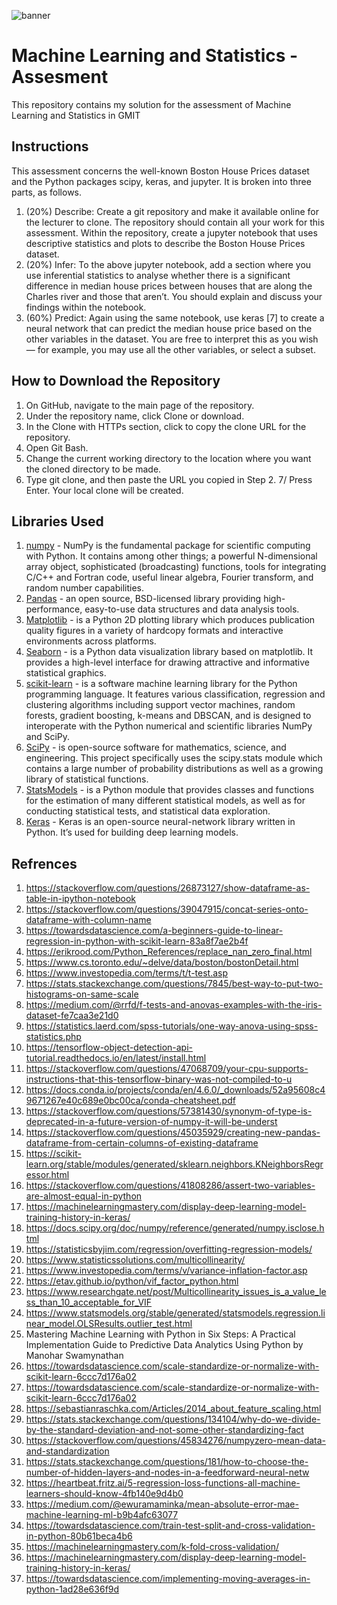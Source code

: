 ![banner](/img/banner.png)
# Machine Learning and Statistics - Assesment
This repository contains my solution for the assessment of Machine Learning and Statistics in GMIT

## Instructions
This assessment concerns the well-known Boston House Prices dataset and the Python packages scipy, keras, and jupyter. It is broken into three parts, as follows.
1. (20%) Describe: Create a git repository and make it available online for the lecturer to clone. The repository should contain all your work for this assessment. Within the repository, create a jupyter notebook that uses descriptive statistics and plots to describe the Boston House Prices dataset.
2. (20%) Infer: To the above jupyter notebook, add a section where you use inferential statistics to analyse whether there is a significant difference in median house prices between houses that are along the Charles river and those that aren’t. You should explain and discuss your findings within the notebook.
3. (60%) Predict: Again using the same notebook, use keras [7] to create a neural network that can predict the median house price based on the other variables in the dataset. You are free to interpret this as you wish — for example, you may use all the other variables, or select a subset.

## How to Download the Repository
1. On GitHub, navigate to the main page of the repository.
2. Under the repository name, click Clone or download.
3. In the Clone with HTTPs section, click to copy the clone URL for the repository.
4. Open Git Bash.
5. Change the current working directory to the location where you want the cloned directory to be made.
6. Type git clone, and then paste the URL you copied in Step 2. 7/ Press Enter. Your local clone will be created.

## Libraries Used 
1. [numpy](https://www.numpy.org/) - NumPy is the fundamental package for scientific computing with Python. It contains among other things; a powerful N-dimensional array object, sophisticated (broadcasting) functions, tools for integrating C/C++ and Fortran code, useful linear algebra, Fourier transform, and random number capabilities.
2. [Pandas](https://pandas.pydata.org/) -  an open source, BSD-licensed library providing high-performance, easy-to-use data structures and data analysis tools.
3. [Matplotlib](https://matplotlib.org/) - is a Python 2D plotting library which produces publication quality figures in a variety of hardcopy formats and interactive environments across platforms.
4. [Seaborn](https://seaborn.pydata.org/) - is a Python data visualization library based on matplotlib. It provides a high-level interface for drawing attractive and informative statistical graphics.
5. [scikit-learn](https://scikit-learn.org/stable/index.html) - is a software machine learning library for the Python programming language. It features various classification, regression and clustering algorithms including support vector machines, random forests, gradient boosting, k-means and DBSCAN, and is designed to interoperate with the Python numerical and scientific libraries NumPy and SciPy.
6. [SciPy](https://www.scipy.org/) - is open-source software for mathematics, science, and engineering. This project specifically uses the scipy.stats module which contains a large number of probability distributions as well as a growing library of statistical functions.
7. [StatsModels](https://www.statsmodels.org/stable/index.html) - is a Python module that provides classes and functions for the estimation of many different statistical models, as well as for conducting statistical tests, and statistical data exploration.
8. [Keras](https://keras.io/) - Keras is an open-source neural-network library written in Python. It’s used for building deep learning models.

## Refrences
1. https://stackoverflow.com/questions/26873127/show-dataframe-as-table-in-ipython-notebook
2. https://stackoverflow.com/questions/39047915/concat-series-onto-dataframe-with-column-name
3. https://towardsdatascience.com/a-beginners-guide-to-linear-regression-in-python-with-scikit-learn-83a8f7ae2b4f
4. https://erikrood.com/Python_References/replace_nan_zero_final.html
5. https://www.cs.toronto.edu/~delve/data/boston/bostonDetail.html
6. https://www.investopedia.com/terms/t/t-test.asp
7. https://stats.stackexchange.com/questions/7845/best-way-to-put-two-histograms-on-same-scale
8. https://medium.com/@rrfd/f-tests-and-anovas-examples-with-the-iris-dataset-fe7caa3e21d0
9. https://statistics.laerd.com/spss-tutorials/one-way-anova-using-spss-statistics.php
10. https://tensorflow-object-detection-api-tutorial.readthedocs.io/en/latest/install.html
11. https://stackoverflow.com/questions/47068709/your-cpu-supports-instructions-that-this-tensorflow-binary-was-not-compiled-to-u
12. https://docs.conda.io/projects/conda/en/4.6.0/_downloads/52a95608c49671267e40c689e0bc00ca/conda-cheatsheet.pdf
13. https://stackoverflow.com/questions/57381430/synonym-of-type-is-deprecated-in-a-future-version-of-numpy-it-will-be-underst
14. https://stackoverflow.com/questions/45035929/creating-new-pandas-dataframe-from-certain-columns-of-existing-dataframe
15. https://scikit-learn.org/stable/modules/generated/sklearn.neighbors.KNeighborsRegressor.html
16. https://stackoverflow.com/questions/41808286/assert-two-variables-are-almost-equal-in-python
17. https://machinelearningmastery.com/display-deep-learning-model-training-history-in-keras/
17. https://docs.scipy.org/doc/numpy/reference/generated/numpy.isclose.html
18. https://statisticsbyjim.com/regression/overfitting-regression-models/
19. https://www.statisticssolutions.com/multicollinearity/
20. https://www.investopedia.com/terms/v/variance-inflation-factor.asp
21. https://etav.github.io/python/vif_factor_python.html
22. https://www.researchgate.net/post/Multicollinearity_issues_is_a_value_less_than_10_acceptable_for_VIF
23. https://www.statsmodels.org/stable/generated/statsmodels.regression.linear_model.OLSResults.outlier_test.html
24. Mastering Machine Learning with Python in Six Steps: A Practical Implementation Guide to Predictive Data Analytics Using Python by Manohar Swamynathan
25. https://towardsdatascience.com/scale-standardize-or-normalize-with-scikit-learn-6ccc7d176a02
26. https://towardsdatascience.com/scale-standardize-or-normalize-with-scikit-learn-6ccc7d176a02
27. https://sebastianraschka.com/Articles/2014_about_feature_scaling.html
28. https://stats.stackexchange.com/questions/134104/why-do-we-divide-by-the-standard-deviation-and-not-some-other-standardizing-fact
29. https://stackoverflow.com/questions/45834276/numpyzero-mean-data-and-standardization
30. https://stats.stackexchange.com/questions/181/how-to-choose-the-number-of-hidden-layers-and-nodes-in-a-feedforward-neural-netw
31. https://heartbeat.fritz.ai/5-regression-loss-functions-all-machine-learners-should-know-4fb140e9d4b0
32. https://medium.com/@ewuramaminka/mean-absolute-error-mae-machine-learning-ml-b9b4afc63077
33. https://towardsdatascience.com/train-test-split-and-cross-validation-in-python-80b61beca4b6
34. https://machinelearningmastery.com/k-fold-cross-validation/
35. https://machinelearningmastery.com/display-deep-learning-model-training-history-in-keras/
36. https://towardsdatascience.com/implementing-moving-averages-in-python-1ad28e636f9d
